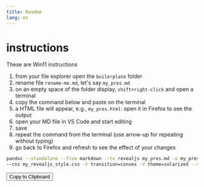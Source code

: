 ```yaml
---
title: Readme
lang: en
---
```


# instructions

These are Win11 instructions

1. from your file explorer open the `boilerplate` folder
2. rename file `rename-me.md`, let's say `my_pres.md`
3. on an empty space of the folder display, `shift+right-click` and open a terminal
4. copy the command below and paste on the terminal 
5. a HTML file will appear, e.g., `my_pres.html`: open it in Firefox to see the output
6. open your MD file in VS Code and start editing 
7. save 
8. repeat the command from the terminal (use arrow-up for repeating without typing)
9. go back to Firefox and refresh to see the effect of your changes

```bash
pandoc --standalone --from markdown --to revealjs my_pres.md -o my_pres.html 
--css my_revealjs_style.css -V transition=convex -V theme=solarized --verbose
```

<button type="button" onclick="navigator.clipboard.writeText('Text to copy')">
    Copy to Clipboard
</button>